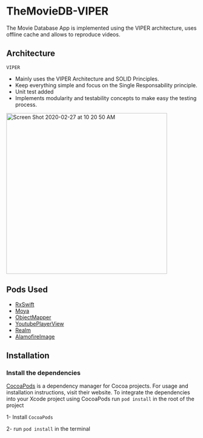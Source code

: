 # TheMovieDB-VIPER

The Movie Database App is implemented using the VIPER architecture, uses offline cache and allows to reproduce videos. 

## Architecture

``VIPER``

- Mainly uses the VIPER Architecture and SOLID Principles.
- Keep everything simple and focus on the Single Responsability principle.
- Unit test added
- Implements modularity and testability concepts to make easy the testing process.

<img width="424" alt="Screen Shot 2020-02-27 at 10 20 50 AM" src="https://user-images.githubusercontent.com/20217459/75457881-09cbec80-594b-11ea-8cd3-001e0cdd9706.png">


## Pods Used

- [RxSwift](https://github.com/ReactiveX/RxSwift)
- [Moya](https://github.com/Moya/Moya)
- [ObjectMapper](https://github.com/tristanhimmelman/ObjectMapper)
- [YoutubePlayerView](https://github.com/mukeshydv/YoutubePlayerView)
- [Realm](https://github.com/realm/realm-cocoa)
- [AlamofireImage](https://github.com/Alamofire/AlamofireImage)

## Installation

### Install the dependencies
[CocoaPods](https://cocoapods.org) is a dependency manager for Cocoa projects. For usage and installation instructions, visit their website. To integrate the dependencies into your Xcode project using CocoaPods run `pod install` in the root of the project

1- Install `CocoaPods` 

2- run `pod install` in the terminal


